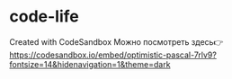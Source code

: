 # code-life
Created with CodeSandbox
Можно посмотреть здесь👉
https://codesandbox.io/embed/optimistic-pascal-7rlv9?fontsize=14&hidenavigation=1&theme=dark
